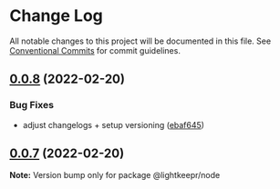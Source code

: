 # Change Log

All notable changes to this project will be documented in this file.
See [Conventional Commits](https://conventionalcommits.org) for commit guidelines.

## [0.0.8](https://github.com/julianburr/lightkeepr/compare/@lightkeepr/node@0.0.3...@lightkeepr/node@0.0.8) (2022-02-20)

### Bug Fixes

- adjust changelogs + setup versioning ([ebaf645](https://github.com/julianburr/lightkeepr/commit/ebaf645c61b065a7e2b466d87005af7d16850a8f))

## [0.0.7](https://github.com/julianburr/lightkeepr/compare/@lightkeepr/node@0.0.3...@lightkeepr/node@0.0.7) (2022-02-20)

**Note:** Version bump only for package @lightkeepr/node
